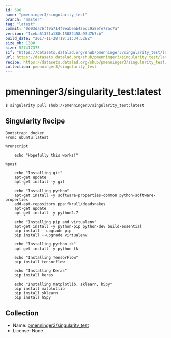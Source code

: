 ```yaml
---
id: 696
name: "pmenninger3/singularity_test"
branch: "master"
tag: "latest"
commit: "0e03da76ff9a714f9eabeab42ecc9a8efe78ac7a"
version: "1ceba61331a138c15082458a93d7b7cb"
build_date: "2017-11-28T19:11:34.528Z"
size_mb: 1388
size: 527417375
sif: "https://datasets.datalad.org/shub/pmenninger3/singularity_test/latest/2017-11-28-0e03da76-1ceba613/1ceba61331a138c15082458a93d7b7cb.simg"
url: https://datasets.datalad.org/shub/pmenninger3/singularity_test/latest/2017-11-28-0e03da76-1ceba613/
recipe: https://datasets.datalad.org/shub/pmenninger3/singularity_test/latest/2017-11-28-0e03da76-1ceba613/Singularity
collection: pmenninger3/singularity_test
---
```


# pmenninger3/singularity_test:latest

```bash
$ singularity pull shub://pmenninger3/singularity_test:latest
```

## Singularity Recipe

```singularity
Bootstrap: docker
From: ubuntu:latest

%runscript

	echo "Hopefully this works!"

%post

	echo "Installing git"
	apt-get update
	apt-get install -y git

	echo "Installing python"
	apt-get install -y software-properties-common python-software-properties
	add-apt-repository ppa:fkrull/deadsnakes
	apt-get update
	apt-get install -y python2.7

	echo "Installing pip and virtualenv"
	apt-get install -y python-pip python-dev build-essential
	pip install --upgrade pip
	pip install --upgrade virtualenv
	
	echo "Installing python-tk"
	apt-get install -y python-tk

	echo "Installing TensorFlow"
	pip install tensorflow

	echo "Installing Keras"
	pip install keras

	echo "Installing matplotlib, sklearn, h5py"
	pip install matplotlib
	pip install sklearn
	pip install h5py
```

## Collection

 - Name: [pmenninger3/singularity_test](https://github.com/pmenninger3/singularity_test)
 - License: None

